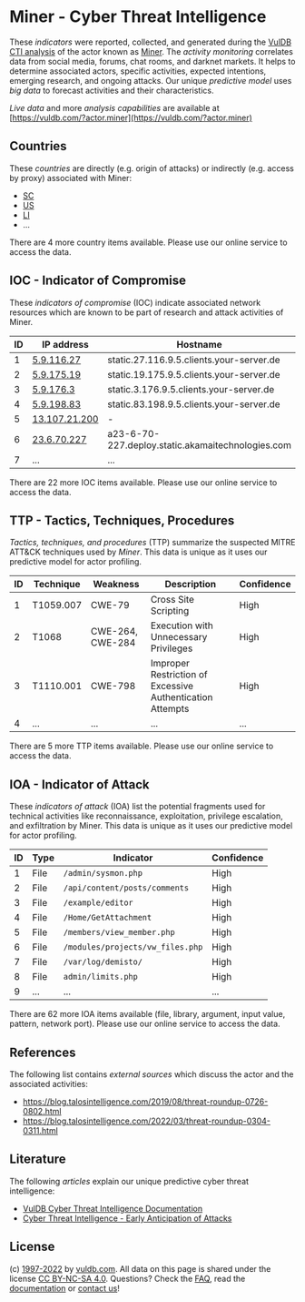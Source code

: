 # Miner - Cyber Threat Intelligence

These _indicators_ were reported, collected, and generated during the [VulDB CTI analysis](https://vuldb.com/?kb.cti) of the actor known as [Miner](https://vuldb.com/?actor.miner). The _activity monitoring_ correlates data from social media, forums, chat rooms, and darknet markets. It helps to determine associated actors, specific activities, expected intentions, emerging research, and ongoing attacks. Our unique _predictive model_ uses _big data_ to forecast activities and their characteristics.

_Live data_ and more _analysis capabilities_ are available at [https://vuldb.com/?actor.miner](https://vuldb.com/?actor.miner)

## Countries

These _countries_ are directly (e.g. origin of attacks) or indirectly (e.g. access by proxy) associated with Miner:

* [SC](https://vuldb.com/?country.sc)
* [US](https://vuldb.com/?country.us)
* [LI](https://vuldb.com/?country.li)
* ...

There are 4 more country items available. Please use our online service to access the data.

## IOC - Indicator of Compromise

These _indicators of compromise_ (IOC) indicate associated network resources which are known to be part of research and attack activities of Miner.

ID | IP address | Hostname | Campaign | Confidence
-- | ---------- | -------- | -------- | ----------
1 | [5.9.116.27](https://vuldb.com/?ip.5.9.116.27) | static.27.116.9.5.clients.your-server.de | - | High
2 | [5.9.175.19](https://vuldb.com/?ip.5.9.175.19) | static.19.175.9.5.clients.your-server.de | - | High
3 | [5.9.176.3](https://vuldb.com/?ip.5.9.176.3) | static.3.176.9.5.clients.your-server.de | - | High
4 | [5.9.198.83](https://vuldb.com/?ip.5.9.198.83) | static.83.198.9.5.clients.your-server.de | - | High
5 | [13.107.21.200](https://vuldb.com/?ip.13.107.21.200) | - | - | High
6 | [23.6.70.227](https://vuldb.com/?ip.23.6.70.227) | a23-6-70-227.deploy.static.akamaitechnologies.com | - | High
7 | ... | ... | ... | ...

There are 22 more IOC items available. Please use our online service to access the data.

## TTP - Tactics, Techniques, Procedures

_Tactics, techniques, and procedures_ (TTP) summarize the suspected MITRE ATT&CK techniques used by _Miner_. This data is unique as it uses our predictive model for actor profiling.

ID | Technique | Weakness | Description | Confidence
-- | --------- | -------- | ----------- | ----------
1 | T1059.007 | CWE-79 | Cross Site Scripting | High
2 | T1068 | CWE-264, CWE-284 | Execution with Unnecessary Privileges | High
3 | T1110.001 | CWE-798 | Improper Restriction of Excessive Authentication Attempts | High
4 | ... | ... | ... | ...

There are 5 more TTP items available. Please use our online service to access the data.

## IOA - Indicator of Attack

These _indicators of attack_ (IOA) list the potential fragments used for technical activities like reconnaissance, exploitation, privilege escalation, and exfiltration by Miner. This data is unique as it uses our predictive model for actor profiling.

ID | Type | Indicator | Confidence
-- | ---- | --------- | ----------
1 | File | `/admin/sysmon.php` | High
2 | File | `/api/content/posts/comments` | High
3 | File | `/example/editor` | High
4 | File | `/Home/GetAttachment` | High
5 | File | `/members/view_member.php` | High
6 | File | `/modules/projects/vw_files.php` | High
7 | File | `/var/log/demisto/` | High
8 | File | `admin/limits.php` | High
9 | ... | ... | ...

There are 62 more IOA items available (file, library, argument, input value, pattern, network port). Please use our online service to access the data.

## References

The following list contains _external sources_ which discuss the actor and the associated activities:

* https://blog.talosintelligence.com/2019/08/threat-roundup-0726-0802.html
* https://blog.talosintelligence.com/2022/03/threat-roundup-0304-0311.html

## Literature

The following _articles_ explain our unique predictive cyber threat intelligence:

* [VulDB Cyber Threat Intelligence Documentation](https://vuldb.com/?kb.cti)
* [Cyber Threat Intelligence - Early Anticipation of Attacks](https://www.scip.ch/en/?labs.20201022)

## License

(c) [1997-2022](https://vuldb.com/?kb.changelog) by [vuldb.com](https://vuldb.com/?kb.about). All data on this page is shared under the license [CC BY-NC-SA 4.0](https://creativecommons.org/licenses/by-nc-sa/4.0/). Questions? Check the [FAQ](https://vuldb.com/?kb.faq), read the [documentation](https://vuldb.com/?kb) or [contact us](https://vuldb.com/?contact)!
